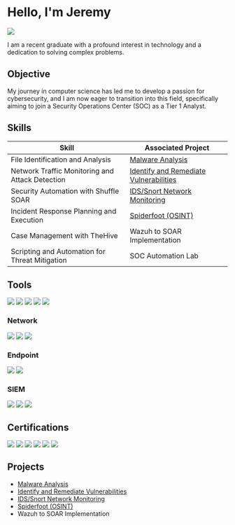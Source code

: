 # Hello, I'm Jeremy
<a href="https://linkedin.com/in/jeremy-castle-1160791a4/"><img src="https://img.shields.io/badge/-LinkedIn-0072b1?&style=for-the-badge&logo=linkedin&logoColor=white" /></a>



I am a recent graduate with a profound interest in technology and a dedication to solving complex problems.

## Objective


My journey in computer science has led me to develop a passion for cybersecurity, and I am now eager to transition into this field, specifically aiming to join a Security Operations Center (SOC) as a Tier 1 Analyst.

## Skills


| Skill                                         | Associated Project         |
|-----------------------------------------------|----------------------------|
| File Identification and Analysis              | <a href="https://github.com/Casttllee/Malware-Analysis">Malware Analysis</a>|
| Network Traffic Monitoring and Attack Detection | <a href="https://github.com/Casttllee/Identify-and-Remediate-Vulnerabilities">Identify and Remediate Vulnerabilities</a>|
| Security Automation with Shuffle SOAR         | <a href="https://github.com/Casttllee/IDS-Snort-Network-Monitoring/tree/main">IDS/Snort Network Monitoring</a>|
| Incident Response Planning and Execution      | <a href="https://github.com/Casttllee/Spiderfoot-OSINT-">Spiderfoot (OSINT)</a>|
| Case Management with TheHive                  | Wazuh to SOAR Implementation|
| Scripting and Automation for Threat Mitigation | SOC Automation Lab|

## Tools
<div>
<img src="https://img.shields.io/badge/-Linux-000080?&style=for-the-badge&logo=linux&logoColor=white" />
<img src="https://img.shields.io/badge/-Metasploitable%202-000080?&style=for-the-badge&logoColor=white" />
<img src="https://img.shields.io/badge/-OpenVAS-000080?&style=for-the-badge&logoColor=white" />
<img src="https://img.shields.io/badge/-REMnux-000080?&style=for-the-badge&logoColor=white" />
<img src="https://img.shields.io/badge/-FlareVM-000080?&style=for-the-badge&logoColor=white" />
</div>



### Network
<div>
    <img src="https://img.shields.io/badge/-Wireshark-1679A7?&style=for-the-badge&logo=Wireshark&logoColor=white" />
    <img src="https://img.shields.io/badge/-Suricata-EF3B2D?&style=for-the-badge&logo=Suricata&logoColor=white" />
    <img src="https://img.shields.io/badge/-Zeek-777BB4?&style=for-the-badge&logo=Zeek&logoColor=white" />
</div>

### Endpoint
<div>
    <img src="https://img.shields.io/badge/-Microsoft_Defender_for_Endpoint-00A4EF?&style=for-the-badge&logo=Microsoft&logoColor=white" />
    <img src="https://img.shields.io/badge/-Velociraptor-4B275F?&style=for-the-badge&logo=Velociraptor&logoColor=white" />
</div>

### SIEM
<div>
    <img src="https://img.shields.io/badge/-Microsoft_Sentinel-0078D4?&style=for-the-badge&logo=Microsoft&logoColor=white" />
    <img src="https://img.shields.io/badge/-Splunk-000000?&style=for-the-badge&logo=Splunk&logoColor=white" />
    <img src="https://img.shields.io/badge/-Elastic-005571?&style=for-the-badge&logo=Elastic&logoColor=white" />
</div>

## Certifications
<div>
<img src="https://img.shields.io/badge/-CompTIA%20A%2B-FF0000?&style=for-the-badge&logo=CompTIA&logoColor=white" />
<img src="https://img.shields.io/badge/-CompTIA%20Network%2B-FF0000?&style=for-the-badge&logo=CompTIA&logoColor=white" />
<img src="https://img.shields.io/badge/-CompTIA%20Security%2B-FF0000?&style=for-the-badge&logo=CompTIA&logoColor=white" />
<img src="https://img.shields.io/badge/-CSC%3A%20Cybersecurity-4D4D4D?&style=for-the-badge&logo=CVCC&logoColor=white" />
<img src="https://img.shields.io/badge/-CSC%3A%20Cybersecurity%20Fundamentals-4D4D4D?&style=for-the-badge&logoColor=white" />
<img src="https://img.shields.io/badge/-Google%20Cybersecurity%20Professional%20Certificate-007ACC?&style=for-the-badge&logo=Google&logoColor=white" />
</div>

## Projects
- <a href="https://github.com/Casttllee/Malware-Analysis">Malware Analysis</a>
- <a href="https://github.com/Casttllee/Identify-and-Remediate-Vulnerabilities">Identify and Remediate Vulnerabilities</a>
- <a href="https://github.com/Casttllee/IDS-Snort-Network-Monitoring/tree/main">IDS/Snort Network Monitoring</a>
- <a href="https://github.com/Casttllee/Spiderfoot-OSINT-">Spiderfoot (OSINT)</a>
- Wazuh to SOAR Implementation
